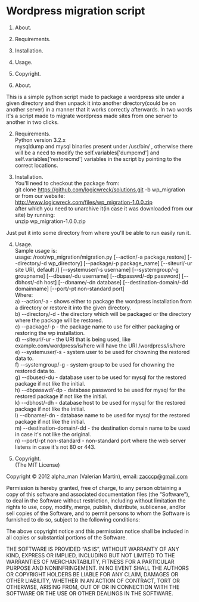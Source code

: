 Wordpress migration script
=======
1) About.<br />
2) Requirements.<br />
3) Installation.<br />
4) Usage.<br />
5) Copyright.<br />

1) About.<br />

This is a simple python script made to package a wordpress site under a given directory and then unpack it into another directory(could be on another server) in a manner that it works correctly
afterwards. In two words it's a script made to migrate wordpress made sites from one server to another in two clicks.

2) Requirements.<br />
Python version 3.2.x<br />
mysqldump and mysql binaries present under /usr/bin/ , otherwise there will be a need to modify the self.variables['dumpcmd'] and self.variables['restorecmd'] variables in the script by pointing
to the correct locations.

3) Installation.<br />
You'll need to checkout the package from:<br />
git clone https://github.com/logicwreck/solutions.git -b wp_migration<br />
or from our website:<br />
http://www.logicwreck.com/files/wp_migration-1.0.0.zip<br />
after which you need to unarchive it(in case it was downloaded from our site) by running:<br />
unzip wp_migration-1.0.0.zip<br />

Just put it into some directory from where you'll be able to run easily run it.<br />

4) Usage.<br />
Sample usage is:<br />
usage: /root/wp_migration/migration.py [--action/-a package,restore] [--directory/-d wp_directory] [--package/-p package_name] [--siteuri/-ur site URI, default /] [--systemuser/-s username] [--systemgroup/-g groupname] [--dbuser/-du username] [--dbpasswd/-dp password] [--dbhost/-dh host] [--dbname/-dn database] [--destination-domain/-dd domainname] [--port/-pt non-standard port]<br />
Where:<br />
a) --action/-a - shows either to package the wordpress installation from a directory or restore it into the given directory.<br />
b) --directory/-d - the directory which will be packaged or the directory where the package will be restored.<br />
c) --package/-p - the package name to use for either packaging or restoring the wp installation.<br />
d) --siteuri/-ur - the URI that is being used, like example.com/wordpress/is/here will have the URI /wordpress/is/here<br />
e) --systemuser/-s - system user to be used for chowning the restored data to.<br />
f) --systemgroup/-g - system group to be used for chowning the restored data to.<br />
g) --dbuser/-du - database user to be used for mysql for the restored package if not like the initial.<br />
h) --dbpasswd/-dp - database password to be used for mysql for the restored package if not like the initial.<br />
k) --dbhost/-dh - database host to be used for mysql for the restored package if not like the initial.<br />
l) --dbname/-dn - database name to be used for mysql for the restored package if not like the initial.<br />
m) --destination-domain/-dd - the destination domain name to be used in case it's not like the original.<br />
n) --port/-pt non-standard - non-standard port where the web server listens in case it's not 80 or 443.<br />

5) Copyright.<br />
(The MIT License)<br />

Copyright © 2012 alpha_man (Valerian Martin), email: zacccp@gmail.com<br />

Permission is hereby granted, free of charge, to any person obtaining a copy of this software and associated documentation files (the “Software”), to deal in the Software without restriction, 
including without limitation the rights to use, copy, modify, merge, publish, distribute, sublicense, and/or sell copies of the Software, and to permit persons to whom the Software is furnished 
to do so, subject to the following conditions:<br />

The above copyright notice and this permission notice shall be included in all copies or substantial portions of the Software.<br />

THE SOFTWARE IS PROVIDED “AS IS”, WITHOUT WARRANTY OF ANY KIND, EXPRESS OR IMPLIED, INCLUDING BUT NOT LIMITED TO THE WARRANTIES OF MERCHANTABILITY, FITNESS FOR A PARTICULAR PURPOSE AND 
NONINFRINGEMENT. IN NO EVENT SHALL THE AUTHORS OR COPYRIGHT HOLDERS BE LIABLE FOR ANY CLAIM, DAMAGES OR OTHER LIABILITY, WHETHER IN AN ACTION OF CONTRACT, TORT OR OTHERWISE, ARISING FROM, OUT OF 
OR IN CONNECTION WITH THE SOFTWARE OR THE USE OR OTHER DEALINGS IN THE SOFTWARE.